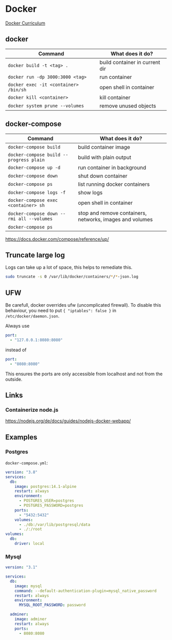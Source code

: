 # Docker

[Docker Curriculum](https://docker-curriculum.com/)

## docker

| Command                               | What does it do?               |
| ------------------------------------- | ------------------------------ |
| `docker build -t <tag> .`             | build container in current dir |
| `docker run -dp 3000:3000 <tag>`      | run container                  |
| `docker exec -it <container> /bin/sh` | open shell in container        |
| `docker kill <container>`             | kill container                 |
| `docker system prune --volumes`       | remove unused objects          |

## docker-compose

| Command                                   | What does it do?                                         |
| ----------------------------------------- | -------------------------------------------------------- |
| `docker-compose build`                    | build container image                                    |
| `docker-compose build --progress plain`   | build with plain output                                  |
| `docker-compose up -d`                    | run container in background                              |
| `docker-compose down`                     | shut down container                                      |
| `docker-compose ps`                       | list running docker containers                           |
| `docker-compose logs -f`                  | show logs                                                |
| `docker-compose exec <container> sh`      | open shell in container                                  |
| `docker-compose down --rmi all --volumes` | stop and remove containers, networks, images and volumes |
| `docker-compose ps`                       |                                                          |

https://docs.docker.com/compose/reference/up/

## Truncate large log

Logs can take up a lot of space, this helps to remediate this.

```bash
sudo truncate -s 0 /var/lib/docker/containers/*/*-json.log
```

## UFW

Be carefull, docker overrides ufw (uncomplicated firewall). To disable this behaviour, you need to put
`{ "iptables": false }` in `/etc/docker/daemon.json`.

Always use

```yml
port:
  - "127.0.0.1:8080:8080"
```

instead of

```yml
port:
  - "8080:8080"
```

This ensures the ports are only accessible from localhost and not from the outside.

## Links

### Containerize node.js

https://nodejs.org/de/docs/guides/nodejs-docker-webapp/

## Examples

### Postgres

`docker-compose.yml`:

```yml
version: "3.8"
services:
  db:
    image: postgres:14.1-alpine
    restart: always
    environment:
      - POSTGRES_USER=postgres
      - POSTGRES_PASSWORD=postgres
    ports:
      - "5432:5432"
    volumes:
      - ./db:/var/lib/postgresql/data
      - ./:/root
volumes:
  db:
    driver: local
```

### Mysql

```yml
version: "3.1"

services:
  db:
    image: mysql
    command: --default-authentication-plugin=mysql_native_password
    restart: always
    environment:
      MYSQL_ROOT_PASSWORD: password

  adminer:
    image: adminer
    restart: always
    ports:
      - 8080:8080
```
